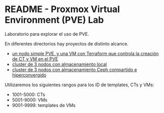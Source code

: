# README - Proxmox Virtual Environment (PVE) Lab


Laboratorio para explorar el uso de PVE.

En diferentes directorios hay proyectos de distinto alcance.

* [un nodo simple PVE, y una VM con Terraform que controla la creación de CT y VM en el PVE](01-un-nodo-simple)
* [cluster de 3 nodos con almacenamiento local](02-cluster-tres-nodos)
* [cluster de 3 nodos con almacenamiento Ceph compartido e hiperconvergido](03-cluster-con-ceph)


Utilizaremos los siguientes rangos para los ID de templates, CTs y VMs:

* 1001-5000: CTs
* 5001-9000: VMs
* 9001-9999: templates de VMs

